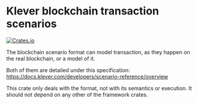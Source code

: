 # Klever blockchain transaction scenarios

[![Crates.io](https://img.shields.io/crates/v/klever-chain-scenario-format)](https://crates.io/crates/klever-chain-scenario-format)

The blockchain scenario format can model transaction, as they happen on the real blockchain, or a model of it.

Both of them are detailed under this specification: https://docs.klever.com/developers/scenario-reference/overview

This crate only deals with the format, not with its semantics or execution. It should not depend on any other of the framework crates.
